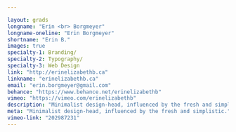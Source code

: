 ```yaml
---

layout: grads
longname: "Erin <br> Borgmeyer"
longname-oneline: "Erin Borgmeyer"
shortname: "Erin B."
images: true
specialty-1: Branding/
specialty-2: Typography/
specialty-3: Web Design
link: "http://erinelizabethb.ca"
linkname: "erinelizabethb.ca"
email: "erin.borgmeyer@gmail.com"
behance: "https://www.behance.net/erinelizabethb"
vimeo: "https://vimeo.com/erinelizabethb"
description: "Minimalist design-head, influenced by the fresh and simplistic."
meta: "Minimalist design-head, influenced by the fresh and simplistic."
vimeo-link: "202987231"
---
```

